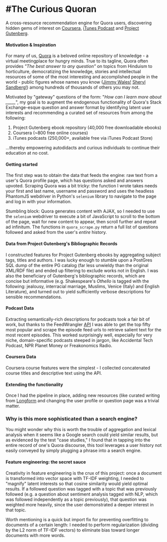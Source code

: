 #The Curious Quoran
==============

A cross-resource recommendation engine for Quora users, discovering hidden gems of interest on [Coursera](https://coursera.org), [iTunes Podcast](https://www.apple.com/itunes/podcasts/discover/) and [Project Gutenberg](https://www.gutenberg.org/).


#### Motivation & Inspiration

For many of us, [Quora](http://www.quora.com) is a beloved online repository of knowledge - a virtual meetingplace for hungry minds. True to its tagline, Quora often provides *"The best answer to any question"* on topics from Hinduism to horticulture, democratizing the knowledge, stories and intellectual resources of some of the most interesting and accomplished people in the world - public figures whose names you know ([Jimmy Wales!](http://www.quora.com/Jimmy-Wales) [Sheryl Sandberg!](http://www.quora.com/Sheryl-Sandberg)) among hundreds of thousands of others you may not.

Motivated by "gateway" questions of the form: "*How can I learn more about _____*", my goal is to augment the endogenous functionality of Quora's Stack Exchange-esque question and answer format by identifying latent user interests and recommending a curated set of resources from among the following: 

1. Project Gutenberg ebook repository (40,000 free downloadable ebooks)
2. Coursera (~800 free online courses)
3. iTunes podcasts (250,000+, available free via iTunes Podcast Store)

...thereby empowering autodidacts and curious individuals to continue their education at no cost.

#### Getting started

The first step was to obtain the data that feeds the engine: raw text from a user's Quora profile page, which has questions asked and answers upvoted. Scraping Quora was a bit tricky: the function I wrote takes needs your first and last name, username and password and uses the headless PhantomJS webdriver in Python's `selenium` library to navigate to the page and log in with your information. 

Stumbling block: Quora generates content with AJAX, so I needed to use the `selenium` webdriver to execute a bit of JavaScript to scroll to the bottom of the page, wait for new content to appear, then scroll further and repeat ad infinitum. The functions in `quora_scrape.py` return a full list of questions followed and asked from the user's *entire* history.

#### Data from Project Gutenberg's Bibliographic Records

I constructed features for Project Gutenberg ebooks by aggregating subject tags, titles and authors. I was lucky enough to stumble upon a PostGres SQL dump of the entire PG catalog (far less unwieldy than the original XML/RDF file) and ended up filtering to exclude works not in English. I was also the beneficiary of Gutenberg's bibliographic records, which are concise but informative (e.g. Shakespeare's *Othello* is tagged with the following: jealousy, interracial marriage, Muslims, Venice (Italy) and English Literature), and turned out to yield sufficiently verbose descriptions for sensible recommendations.

#### Podcast Data

Extracting semantically-rich descriptions for podcasts took a fair bit of work, but thanks to the FeedWrangler [API](https://feedwrangler.net/developers/podcasts_directory#show) I was able to get the top fifty most popular and scrape the episode feed urls to retrieve salient text for the most recent episodes. This worked surprisingly well, especially for very niche, domain-specific podcasts steeped in jargon, like Accidental Tech Podcast, NPR Planet Money or Freakonomics Radio.

#### Coursera Data

Coursera course features were the simplest - I collected concatenated course titles and descriptive text using the API.  

#### Extending the functionality

Once I had the pipeline in place, adding new resources (like curated writing from [Longform](http://longform.org) and changing the user profile or question page was a trivial matter.  

### Why is this more sophisticated than a search engine?

You might wonder why this is worth the trouble of aggregation and lexical analysis when it seems like a Google search could yield similar results, but as evidenced by the test "case studies," I found that in tapping into the entire record of one's Quora discourse, this tool leverages a user history not easily conveyed by simply plugging a phrase into a search engine. 


#### Feature engineering: the secret sauce

Creativity in feature engineering is the crux of this project: once a document is transformed into vector space with TF-IDF weighting, I needed to "magnify" latent interests so that cosine similarity would yield optimal results. If a followed question was tagged with a topic that was previously followed (e.g. a question about sentiment analysis tagged with NLP, which was followed independently as a topic previously), that question was weighted more heavily, since the user demonstrated a deeper interest in that topic.

Worth mentioning is a quick but import fix for preventing overfitting to documents of a certain length: I needed to perform regularization (dividing by the L2 norm of TF-IDF vectors) to eliminate bias toward longer documents with more words. 

